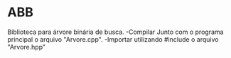 # ABB
Biblioteca para árvore binária de busca.
-Compilar Junto com o programa principal o arquivo "Arvore.cpp".
-Importar utilizando #include o arquivo "Arvore.hpp"
